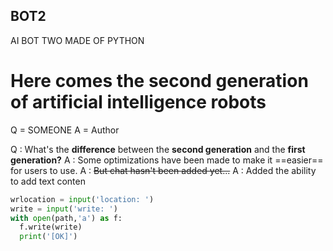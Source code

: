 ## BOT2
AI BOT TWO
MADE OF PYTHON
# Here comes the second generation of artificial intelligence robots
Q = SOMEONE
A = Author

Q : What's the **difference** between the **second generation** and the **first generation?**
A : Some optimizations have been made to make it ==easier== for users to use.
A : ~~But chat hasn't been added yet...~~
A : Added the ability to add text conten
```python
wrlocation = input('location: ')
write = input('write: ')
with open(path,'a') as f:
  f.write(write)
  print('[OK]')
```

